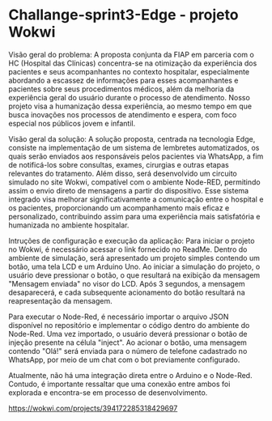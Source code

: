 # Challange-sprint3-Edge - projeto Wokwi
Visão geral do problema:
A proposta conjunta da FIAP em parceria com o HC (Hospital das Clínicas) concentra-se na otimização da experiência dos pacientes e seus acompanhantes no contexto hospitalar, especialmente abordando a escassez de informações para esses acompanhantes e pacientes sobre seus procedimentos médicos, além da melhoria da experiência geral do usuário durante o processo de atendimento. Nosso projeto visa a humanização dessa experiência, ao mesmo tempo em que busca inovações nos processos de atendimento e espera, com foco especial nos públicos jovem e infantil.

Visão geral da solução:
A solução proposta, centrada na tecnologia Edge, consiste na implementação de um sistema de lembretes automatizados, os quais serão enviados aos responsáveis pelos pacientes via WhatsApp, a fim de notificá-los sobre consultas, exames, cirurgias e outras etapas relevantes do tratamento. Além disso, será desenvolvido um circuito simulado no site Wokwi, compatível com o ambiente Node-RED, permitindo assim o envio direto de mensagens a partir do dispositivo. Esse sistema integrado visa melhorar significativamente a comunicação entre o hospital e os pacientes, proporcionando um acompanhamento mais eficaz e personalizado, contribuindo assim para uma experiência mais satisfatória e humanizada no ambiente hospitalar.

Intruções de configuração e execução da aplicação:
Para iniciar o projeto no Wokwi, é necessário acessar o link fornecido no ReadMe. Dentro do ambiente de simulação, será apresentado um projeto simples contendo um botão, uma tela LCD e um Arduino Uno. Ao iniciar a simulação do projeto, o usuário deve pressionar o botão, o que resultará na exibição da mensagem "Mensagem enviada" no visor do LCD. Após 3 segundos, a mensagem desaparecerá, e cada subsequente acionamento do botão resultará na reapresentação da mensagem.

Para executar o Node-Red, é necessário importar o arquivo JSON disponível no repositório e implementar o código dentro do ambiente do Node-Red. Uma vez importado, o usuário deverá pressionar o botão de injeção presente na célula "inject". Ao acionar o botão, uma mensagem contendo "Olá!" será enviada para o número de telefone cadastrado no WhatsApp, por meio de um chat com o bot previamente configurado.

Atualmente, não há uma integração direta entre o Arduino e o Node-Red. Contudo, é importante ressaltar que uma conexão entre ambos foi explorada e encontra-se em processo de desenvolvimento.

https://wokwi.com/projects/394172285318429697
